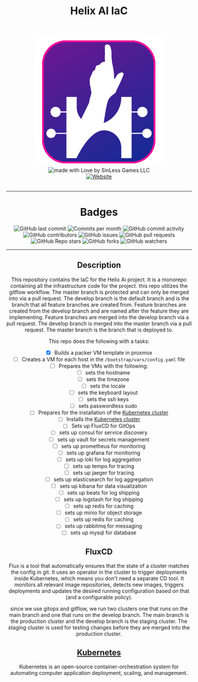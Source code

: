 <div  align="center">
  <h1 size="7">
    Helix AI IaC
  </h1>
</div>
<br/>
<br/>
<div>
  <div align="center">
      <a href="https://helixaibot.com/" target="blank">
          <img
              src="https://github.com/SinLess-Games-LLC/Helix/blob/master/DOCS/images/logos/Favicon-01.png?raw=true"
              width="350"
              alt="Helix Ai Logo"
          />
      </a>
  </div>
  <div align="center">
        <img alt="made with Love by SinLess Games LLC" src="https://img.shields.io/badge/Made%20with%20%E2%9D%A4%EF%B8%8F%20by-SinLess%20Games%20LLC-green.svg?style=for-the-badge)" />
  </div>
  <div align="center">
    <a href="https://helixaibot.com" target="blank">
      <img alt="Website" src="https://img.shields.io/website?url=https%3A%2F%2Fhelixaibot.com" />
    </a>
  <div>
</div>
<br/>

---

<div  align="center">
  <h1 size="7">
    Badges
  </h1>
</div>

![GitHub last commit](https://img.shields.io/github/last-commit/SinLess-Games-LLC/Helix-Ai-IaC?style=for-the-badge)
![Commits per month](https://img.shields.io/github/commit-activity/m/SinLess-Games-LLC/Helix-Ai-IaC?style=for-the-badge)
![GitHub commit activity](https://img.shields.io/github/commit-activity/y/SinLess-Games-LLC/Helix-Ai-IaC?style=for-the-badge)
![GitHub contributors](https://img.shields.io/github/contributors/SinLess-Games-LLC/Helix-Ai-IaC?style=for-the-badge)
![GitHub issues](https://img.shields.io/github/issues/SinLess-Games-LLC/Helix-Ai-IaC?style=for-the-badge)
![GitHub pull requests](https://img.shields.io/github/issues-pr/SinLess-Games-LLC/Helix-Ai-IaC?style=for-the-badge)
![GitHub Repo stars](https://img.shields.io/github/stars/SinLess-Games-LLC/Helix-Ai-IaC?style=for-the-badge)
![GitHub forks](https://img.shields.io/github/forks/SinLess-Games-LLC/Helix-Ai-IaC?style=for-the-badge)
![GitHub watchers](https://img.shields.io/github/watchers/SinLess-Games-LLC/Helix-Ai-IaC?style=for-the-badge)

---

## Description

This repository contains the IaC for the Helix Ai project. It is a monorepo containing all the infrastructure code for the project.
this repo utilizes the gitflow workflow. The master branch is protected and can only be merged into via a pull request. The develop branch is the default branch and is the branch that all feature branches are created from. Feature branches are created from the develop branch and are named after the feature they are implementing. Feature branches are merged into the develop branch via a pull request. The develop branch is merged into the master branch via a pull request. The master branch is the branch that is deployed to.

This repo does the following with a tasks:

- [x] Builds a packer VM template in proxmox
- [ ] Creates a VM for each host in the `/bootstrap/vars/config.yaml` file
- [ ] Prepares the VMs with the following:
  - [ ] sets the hostname
  - [ ] sets the timezone
  - [ ] sets the locale
  - [ ] sets the keyboard layout
  - [ ] sets the ssh keys
  - [ ] sets passwordless sudo
- [ ] Prepares for the installation of the [Kubernetes cluster](/docs/Kubernetes.md)
- [ ] Installs the [Kubernetes cluster](/docs/Kubernetes.md)
- [ ] Sets up FluxCD for GitOps
- [ ] sets up consul for service discovery
- [ ] sets up vault for secrets management
- [ ] sets up prometheus for monitoring
- [ ] sets up grafana for monitoring
- [ ] sets up loki for log aggregation
- [ ] sets up tempo for tracing
- [ ] sets up jaeger for tracing
- [ ] sets up elasticsearch for log aggregation
- [ ] sets up kibana for data visualization
- [ ] sets up beats for log shipping
- [ ] sets up logstash for log shipping
- [ ] sets up redis for caching
- [ ] sets up minio for object storage
- [ ] sets up redis for caching
- [ ] sets up rabbitmq for messaging
- [ ] sets up mysql for database

## FluxCD

Flux is a tool that automatically ensures that the state of a cluster matches the config in git. It uses an operator in the cluster to trigger deployments inside Kubernetes, which means you don't need a separate CD tool. It monitors all relevant image repositories, detects new images, triggers deployments and updates the desired running configuration based on that (and a configurable policy).

since we use gitops and gitflow, we run two clusters one that runs on the main branch and one that runs on the develop branch. The main branch is the production cluster and the develop branch is the staging cluster. The staging cluster is used for testing changes before they are merged into the production cluster.

## [Kubernetes](/docs/Kubernetes.md)

Kubernetes is an open-source container-orchestration system for automating computer application deployment, scaling, and management.
